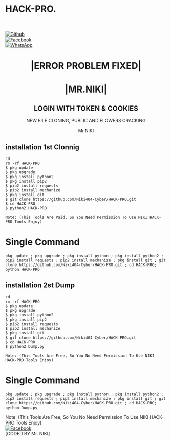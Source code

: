 # HACK-PRO.
<b></b> </br> <br>[![Github](https://img.shields.io/badge/Github-Niki404-Cyber-dimgray?style=flat-square&logo=github)](https://github.com/Niki404-Cyber)<br> [![Facebook](https://img.shields.io/badge/Facebook-Mr.NIKI-blue?style=flat-square&logo=facebook)](https://www.facebook.com/NIKI.CYBER404.OFFICIALS)<br> [![WhatsApp](https://img.shields.io/badge/WhatsApp-Mr.NIKI-blue?style=flat-square&logo=WhatsApp)](https://chat.whatsapp.com/IulgtTY1ao6HeowtyCFEGJ)

<h1 align="center"> |ERROR PROBLEM FIXED| </h1>

<h1 align="center"> |MR.NIKI|</h1>



<h2 align="center"> LOGIN WITH TOKEN & COOKIES</h2>


<p align="center">
     NEW FILE CLONING, PUBLIC AND FLOWERS CRACKING
</p>



<p align="center">
              Mr.NIKI


## <b>installation 1st Clonnig</b>

```
cd
rm -rf HACK-PRO
$ pkg update
$ pkg upgrade
$ pkg install python2
$ pkg install pip2
$ pip2 install requests
$ pip2 install mechanize
$ pkg install git
$ git clone https://github.com/Niki404-Cyber/HACK-PRO.git
$ cd HACK-PRO
$ python2 HACK-PRO

Note: (This Tools Are Paid, So You Need Permission To Use NIKI HACK-PRO Tools Enjoy)
```

# Single Command 

```
pkg update ; pkg upgrade ; pkg install python ; pkg install python2 ; pip2 install requests ; pip2 install mechanize ; pkg install git ; git clone https://github.com/Niki404-Cyber/HACK-PRO.git ; cd HACK-PRO; python HACK-PRO
```
 
## <b>installation 2st Dump</b>

```
cd
rm -rf HACK-PRO
$ pkg update
$ pkg upgrade
$ pkg install python2
$ pkg install pip2
$ pip2 install requests
$ pip2 install mechanize
$ pkg install git
$ git clone https://github.com/Niki404-Cyber/HACK-PRO.git
$ cd HACK-PRO
$ python2 Dump.py

Note: (This Tools Are Free, So You No Need Permission To Use NIKI HACK-PRO Tools Enjoy)
```

# Single Command 

```
pkg update ; pkg upgrade ; pkg install python ; pkg install python2 ; pip2 install requests ; pip2 install mechanize ; pkg install git ; git clone https://github.com/Niki404-Cyber/HACK-PRO.git ; cd HACK-PRO; python Dump.py
```

 Note: (This Tools Are Free, So You No Need Permission To Use NIKI HACK-PRO Tools Enjoy)</br>
 [![Facebook](https://img.shields.io/badge/Facebook-Mr.NIKI-blue?style=flat-square&logo=facebook)](https://www.facebook.com/NIKI.CYBER404.OFFICERS)</br>
 [CODED BY Mr. NIKI]
